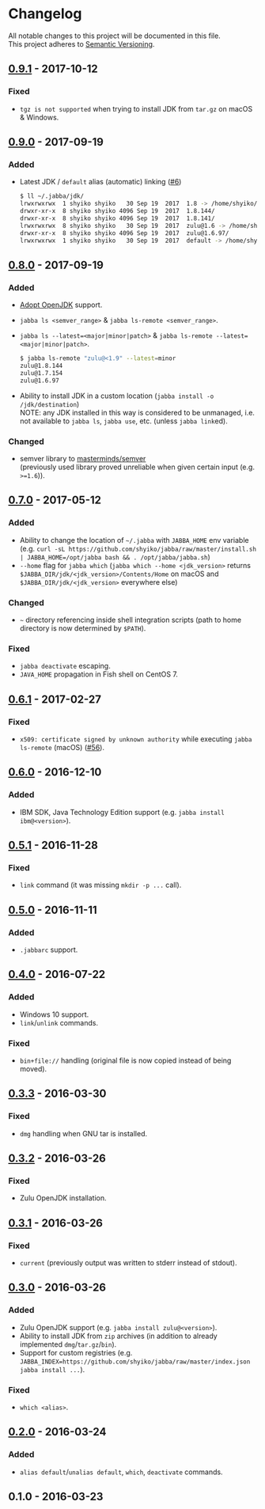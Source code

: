 # Changelog
All notable changes to this project will be documented in this file.  
This project adheres to [Semantic Versioning](http://semver.org/).

## [0.9.1](https://github.com/shyiko/jabba/compare/0.9.0...0.9.1) - 2017-10-12 

### Fixed
- `tgz is not supported` when trying to install JDK from `tar.gz` on macOS & Windows. 

## [0.9.0](https://github.com/shyiko/jabba/compare/0.8.0...0.9.0) - 2017-09-19 

### Added
- Latest JDK / `default` alias (automatic) linking ([#6](https://github.com/shyiko/jabba/issues/6))

    ```sh
    $ ll ~/.jabba/jdk/
    lrwxrwxrwx  1 shyiko shyiko   30 Sep 19  2017  1.8 -> /home/shyiko/.jabba/jdk/1.8.144/
    drwxr-xr-x  8 shyiko shyiko 4096 Sep 19  2017  1.8.144/
    drwxr-xr-x  8 shyiko shyiko 4096 Sep 19  2017  1.8.141/
    lrwxrwxrwx  8 shyiko shyiko   30 Sep 19  2017  zulu@1.6 -> /home/shyiko/.jabba/jdk/zulu@1.6.97/
    drwxr-xr-x  8 shyiko shyiko 4096 Sep 19  2017  zulu@1.6.97/
    lrwxrwxrwx  1 shyiko shyiko   30 Sep 19  2017  default -> /home/shyiko/.jabba/jdk/1.8.144/
    ```

## [0.8.0](https://github.com/shyiko/jabba/compare/0.7.0...0.8.0) - 2017-09-19 

### Added
- [Adopt OpenJDK](https://adoptopenjdk.net/) support.
- `jabba ls <semver_range>` & `jabba ls-remote <semver_range>`.
- `jabba ls --latest=<major|minor|patch>` & `jabba ls-remote --latest=<major|minor|patch>`.

    ```sh
    $ jabba ls-remote "zulu@<1.9" --latest=minor
    zulu@1.8.144
    zulu@1.7.154
    zulu@1.6.97
    ```

- Ability to install JDK in a custom location (`jabba install -o /jdk/destination`)  
NOTE: any JDK installed in this way is considered to be unmanaged, i.e. not available to `jabba ls`, `jabba use`, etc. (unless `jabba link`ed).

### Changed
- semver library to [masterminds/semver](https://github.com/Masterminds/semver)  
(previously used library proved unreliable when given certain input (e.g. `>=1.6`)).

## [0.7.0](https://github.com/shyiko/jabba/compare/0.6.1...0.7.0) - 2017-05-12

### Added
* Ability to change the location of `~/.jabba` with `JABBA_HOME` env variable (e.g.
`curl -sL https://github.com/shyiko/jabba/raw/master/install.sh | JABBA_HOME=/opt/jabba bash && . /opt/jabba/jabba.sh`)
* `--home` flag for `jabba which` (`jabba which --home <jdk_version>` returns `$JABBA_DIR/jdk/<jdk_version>/Contents/Home` on macOS and
`$JABBA_DIR/jdk/<jdk_version>` everywhere else)

### Changed
* `~` directory referencing inside shell integration scripts (path to home directory is now determined by `$PATH`).

### Fixed
* `jabba deactivate` escaping.
* `JAVA_HOME` propagation in Fish shell on CentOS 7.

## [0.6.1](https://github.com/shyiko/jabba/compare/0.6.0...0.6.1) - 2017-02-27

### Fixed
* `x509: certificate signed by unknown authority` while executing `jabba ls-remote` (macOS) ([#56](https://github.com/shyiko/jabba/issues/56)).

## [0.6.0](https://github.com/shyiko/jabba/compare/0.5.1...0.6.0) - 2016-12-10

### Added
* IBM SDK, Java Technology Edition support (e.g. `jabba install ibm@<version>`).

## [0.5.1](https://github.com/shyiko/jabba/compare/0.5.0...0.5.1) - 2016-11-28

### Fixed
* `link` command (it was missing `mkdir -p ...` call).

## [0.5.0](https://github.com/shyiko/jabba/compare/0.4.0...0.5.0) - 2016-11-11

### Added
* `.jabbarc` support. 

## [0.4.0](https://github.com/shyiko/jabba/compare/0.3.3...0.4.0) - 2016-07-22

### Added
* Windows 10 support.
* `link`/`unlink` commands.

### Fixed
* `bin+file://` handling (original file is now copied instead of being moved).

## [0.3.3](https://github.com/shyiko/jabba/compare/0.3.2...0.3.3) - 2016-03-30

### Fixed
* `dmg` handling when GNU tar is installed.

## [0.3.2](https://github.com/shyiko/jabba/compare/0.3.1...0.3.2) - 2016-03-26

### Fixed
* Zulu OpenJDK installation.

## [0.3.1](https://github.com/shyiko/jabba/compare/0.3.0...0.3.1) - 2016-03-26

### Fixed
* `current` (previously output was written to stderr instead of stdout).

## [0.3.0](https://github.com/shyiko/jabba/compare/0.2.0...0.3.0) - 2016-03-26

### Added
* Zulu OpenJDK support (e.g. `jabba install zulu@<version>`).
* Ability to install JDK from `zip` archives (in addition to already implemented `dmg`/`tar.gz`/`bin`).
* Support for custom registries (e.g. `JABBA_INDEX=https://github.com/shyiko/jabba/raw/master/index.json jabba install ...`). 

### Fixed
* `which <alias>`.

## [0.2.0](https://github.com/shyiko/jabba/compare/0.1.0...0.2.0) - 2016-03-24

### Added 
* `alias default`/`unalias default`, `which`, `deactivate` commands. 

## 0.1.0 - 2016-03-23
